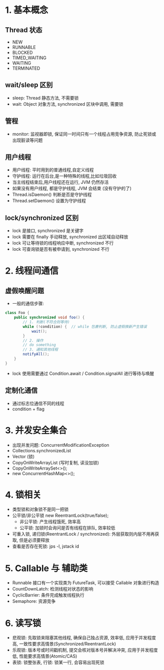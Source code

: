 # 1. 基本概念
## Thread 状态
- NEW
- RUNNABLE
- BLOCKED
- TIMED_WAITING
- WAITING
- TERMINATED

## wait/sleep 区别
- sleep: Thread 静态方法, 不需要锁
- wait: Object 对象方法, synchronized 区块中调用, 需要锁

## 管程
- monitor: 监视器即锁, 保证同一时间只有一个线程占用竞争资源, 防止死锁或出现脏读等问题

## 用户线程
- 用户线程: 平时用到的普通线程,自定义线程
- 守护线程: 运行在后台,是一种特殊的线程,比如垃圾回收
- 当主线程结束后,用户线程还在运行, JVM 仍然存活
- 如果没有用户线程, 都是守护线程, JVM 会结束 (没有守护的了)
- Thread.isDaemon() 判断是否是守护线程
- Thread.setDaemon() 设置为守护线程

## lock/synchronized 区别
- lock 是接口, synchronized 是关键字
- lock 需要在 finally 手动释放, synchronized 出区域自动释放
- lock 可让等待锁的线程响应中断, synchronized 不行
- lock 可查询锁是否有被申请到, synchronized 不行

# 2. 线程间通信
## 虚假唤醒问题
- 一般的通信步骤: 
```java
class Foo {
    public synchronized void foo() {
        // 1. 判断(不符合则等待)
        while (!condition) {  // while 包裹判断, 防止虚假换新产生错误 
            wait();
        }
        // 2. 操作
        // do something
        // 3. 通知其他线程
        notifyAll();
    }
}
```
- lock 使用需要通过 Condition.await / Condition.signalAll 进行等待与唤醒

## 定制化通信 
- 通过标志位通信不同的线程
- condition + flag 

# 3. 并发安全集合
- 出现并发问题: ConcurrentModificationException
- Collections.synchronizedList
- Vector (锁)
- CopyOnWriteArrayList (写时复制, 读没加锁)
- CopyOnWriteArraySet<>();
- new ConcurrentHashMap<>();

# 4. 锁相关
- 类型锁和对象锁不是同一把锁
- 公平锁/非公平锁 new ReentrantLock(true/false);
  - 非公平锁: 产生线程饿死, 效率高
  - 公平锁: 加锁时会询问是否有线程在排队, 效率较低
- 可重入锁, 递归锁(ReentrantLock / synchronized): 外层获取则内层不用再获取, 但是必须要释放  
- 查看是否存在死锁: jps -l, jstack id

# 5. Callable 与 辅助类
- Runnable 接口有一个实现类为 FutureTask<T>, 可以接受 Callable 对象进行构造
- CountDownLatch: 检测线程对状态的影响
- CyclicBarrier: 条件完成触发线程执行
- Semaphore: 资源竞争

# 6. 读写锁
- 悲观锁: 先取锁来阻塞其他线程, 确保自己独占资源, 效率低, 应用于并发程度高, 一致性要求高情景(Synchronized/ReentrantLock)
- 乐观锁: 版本号或时间戳机制, 提交会核对版本号并解决冲突, 应用于并发程度低, 性能要求高情景(Atomic/CAS)
- 表锁: 锁整张表, 行锁: 锁某一行, 会容易出现死锁